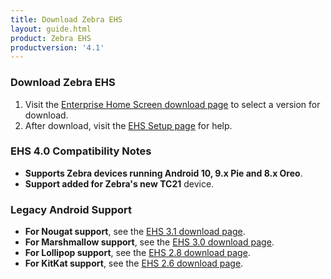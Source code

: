 ```yaml
---
title: Download Zebra EHS
layout: guide.html
product: Zebra EHS
productversion: '4.1'
---
```


<!-- 6/19/20- eng says this input was incorrect. Oreo/Pie not dropped per TUT-38824 
> Zebra EHS is now available exclusively from the [Google Play Store](https://play.google.com/). 
-->

### Download Zebra EHS

1. Visit the [Enterprise Home Screen download page](https://www.zebra.com/us/en/support-downloads/software/utilities/enterprise-home-screen.html) to select a version for download. 
2. After download, visit the [EHS Setup page](../guide/setup) for help. 

### EHS 4.0 Compatibility Notes

* **Supports Zebra devices running Android 10, 9.x Pie and 8.x Oreo**. 
* **Support added for Zebra's new TC21** device.

### Legacy Android Support

* **For Nougat support**, see the [EHS 3.1 download page](/ehs/3-1/download).
* **For Marshmallow support**, see the [EHS 3.0 download page](/ehs/3-0/download).
* **For Lollipop support**, see the [EHS 2.8 download page](/ehs/2-8/download). 
* **For KitKat support**, see the [EHS 2.6 download page](/ehs/2-6/download). 
